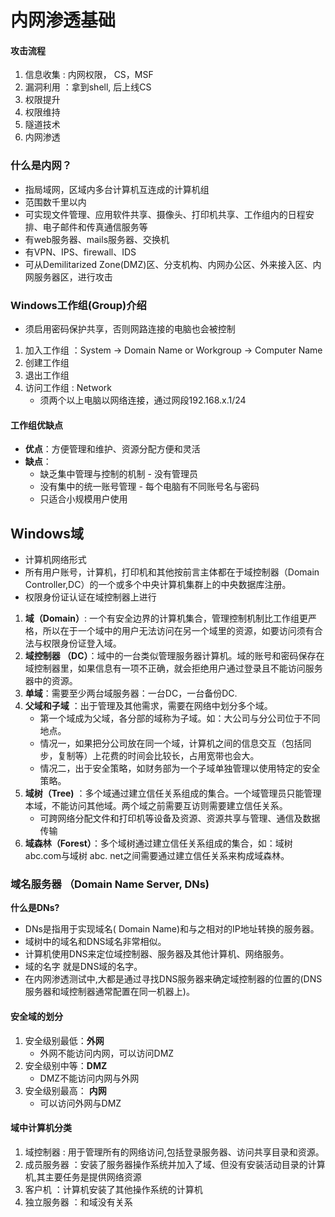 # 内网渗透基础

#### 攻击流程
1. 信息收集 : 内网权限， CS，MSF
2. 漏洞利用 ：拿到shell, 后上线CS
3. 权限提升
4. 权限维持
5. 隧道技术
6. 内网渗透

### 什么是内网？  
- 指局域网，区域内多台计算机互连成的计算机组
- 范围数千里以内
- 可实现文件管理、应用软件共享、摄像头、打印机共享、工作组内的日程安排、电子邮件和传真通信服务等
- 有web服务器、mails服务器、交换机
- 有VPN、IPS、firewall、IDS
- 可从Demilitarized Zone(DMZ)区、分支机构、内网办公区、外来接入区、内网服务器区，进行攻击
  
### Windows工作组(Group)介绍
- 须启用密码保护共享，否则网路连接的电脑也会被控制
1. 加入工作组 ：System -> Domain Name or Workgroup -> Computer Name
2. 创建工作组
3. 退出工作组
4. 访问工作组 : Network
     - 须两个以上电脑以网络连接，通过网段192.168.x.1/24
  
#### 工作组优缺点
- **优点**：方便管理和维护、资源分配方便和灵活
- **缺点**：
  - 缺乏集中管理与控制的机制 - 没有管理员
  - 没有集中的统一账号管理 - 每个电脑有不同账号名与密码
  - 只适合小规模用户使用
    
## Windows域
- 计算机网络形式
- 所有用户账号，计算机，打印机和其他按前言主体都在于域控制器（Domain Controller,DC）的一个或多个中央计算机集群上的中央数据库注册。
- 权限身份证认证在域控制器上进行

1. **域（Domain）**: 一个有安全边界的计算机集合，管理控制机制比工作组更严格，所以在于一个域中的用户无法访问在另一个域里的资源，如要访问须有合法与权限身份证登入域。
2. **域控制器 （DC）**：域中的一台类似管理服务器计算机。域的账号和密码保存在域控制器里，如果信息有一项不正确，就会拒绝用户通过登录且不能访问服务器中的资源。
3. **单域**：需要至少两台域服务器：一台DC，一台备份DC.
4. **父域和子域** ：出于管理及其他需求，需要在网络中划分多个域。
    - 第一个域成为父域，各分部的域称为子域。如：大公司与分公司位于不同地点。
    - 情况一，如果把分公司放在同一个域，计算机之间的信息交互（包括同步，复制等）上花费的时间会比较长，占用宽带也会大。
    - 情况二，出于安全策略，如财务部为一个子域单独管理以使用特定的安全策略。
5. **域树（Tree)** ：多个域通过建立信任关系组成的集合。一个域管理员只能管理本域，不能访问其他域。两个域之前需要互访则需要建立信任关系。
    - 可跨网络分配文件和打印机等设备及资源、资源共享与管理、通信及数据传输
6. **域森林（Forest）**：多个域树通过建立信任关系组成的集合，如：域树abc.com与域树 abc. net之间需要通过建立信任关系来构成域森林。

### 域名服务器 （Domain Name Server, DNs)
**什么是DNs?**
- DNs是指用于实现域名( Domain Name)和与之相对的IP地址转换的服务器。
- 域树中的域名和DNS域名非常相似。
- 计算机使用DNS来定位域控制器、服务器及其他计算机、网络服务。
- 域的名字
  就是DNS域的名字。
- 在内网渗透测试中,大都是通过寻找DNS服务器来确定域控制器的位置的(DNS
  服务器和域控制器通常配置在同一机器上)。
  
#### 安全域的划分
1. 安全级别最低：**外网**
    - 外网不能访问内网，可以访问DMZ
2. 安全级别中等：**DMZ**
    - DMZ不能访问内网与外网
3. 安全级别最高： **内网**
    - 可以访问外网与DMZ
    
#### 域中计算机分类
1. 域控制器 : 用于管理所有的网络访问,包括登录服务器、访问共享目录和资源。
2. 成员服务器 ：安装了服务器操作系统并加入了域、但没有安装活动目录的计算机,其主要任务是提供网络资源
3. 客户机 ：计算机安装了其他操作系统的计算机
4. 独立服务器 ：和域没有关系
